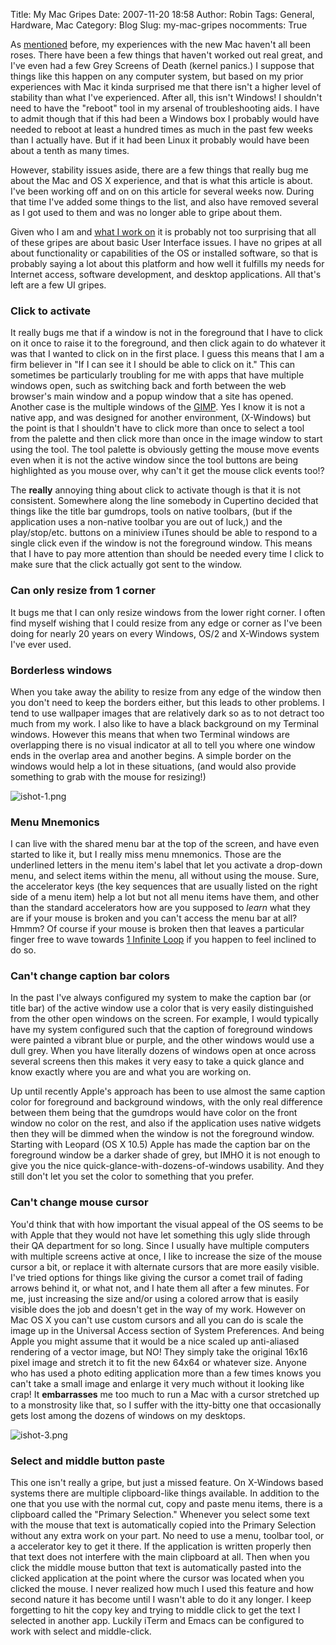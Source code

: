 Title: My Mac Gripes
Date: 2007-11-20 18:58
Author: Robin
Tags: General, Hardware, Mac
Category: Blog
Slug: my-mac-gripes
nocomments: True

As [mentioned](http://wxpython.org/blog/2007/09/17/one-month-with-mac/)
before, my experiences with the new Mac haven't all been roses. There
have been a few things that haven't worked out real great, and I've even
had a few Grey Screens of Death (kernel panics.) I suppose that things
like this happen on any computer system, but based on my prior
experiences with Mac it kinda surprised me that there isn't a higher
level of stability than what I've experienced. After all, this isn't
Windows! I shouldn't need to have the "reboot" tool in my arsenal of
troubleshooting aids. I have to admit though that if this had been a
Windows box I probably would have needed to reboot at least a hundred
times as much in the past few weeks than I actually have. But if it had
been Linux it probably would have been about a tenth as many times.

However, stability issues aside, there are a few things that really bug
me about the Mac and OS X experience, and that is what this article is
about. I've been working off and on on this article for several weeks
now. During that time I've added some things to the list, and also have
removed several as I got used to them and was no longer able to gripe
about them.

<!-- TEASER_END -->

Given who I am and [what I work on](http://wxPython.org/) it is probably
not too surprising that all of these gripes are about basic User
Interface issues. I have no gripes at all about functionality or
capabilities of the OS or installed software, so that is probably saying
a lot about this platform and how well it fulfills my needs for Internet
access, software development, and desktop applications. All that's left
are a few UI gripes.

### Click to activate

It really bugs me that if a window is not in the foreground that I have
to click on it once to raise it to the foreground, and then click again
to do whatever it was that I wanted to click on in the first place. I
guess this means that I am a firm believer in "If I can see it I should
be able to click on it." This can sometimes be particularly troubling
for me with apps that have multiple windows open, such as switching back
and forth between the web browser's main window and a popup window that
a site has opened. Another case is the multiple windows of the
[GIMP](http://www.gimp.org/macintosh/). Yes I know it is not a native
app, and was designed for another environment, (X-Windows) but the point
is that I shouldn't have to click more than once to select a tool from
the palette and then click more than once in the image window to start
using the tool. The tool palette is obviously getting the mouse move
events even when it is not the active window since the tool buttons are
being highlighted as you mouse over, why can't it get the mouse click
events too!?

The **really** annoying thing about click to activate though is that it
is not consistent. Somewhere along the line somebody in Cupertino
decided that things like the title bar gumdrops, tools on native
toolbars, (but if the application uses a non-native toolbar you are out
of luck,) and the play/stop/etc. buttons on a miniview iTunes should be
able to respond to a single click even if the window is not the
foreground window. This means that I have to pay more attention than
should be needed every time I click to make sure that the click actually
got sent to the window.

### Can only resize from 1 corner

It bugs me that I can only resize windows from the lower right corner. I
often find myself wishing that I could resize from any edge or corner as
I've been doing for nearly 20 years on every Windows, OS/2 and X-Windows
system I've ever used.

### Borderless windows

When you take away the ability to resize from any edge of the window
then you don't need to keep the borders either, but this leads to other
problems. I tend to use wallpaper images that are relatively dark so as
to not detract too much from my work. I also like to have a black
background on my Terminal windows. However this means that when two
Terminal windows are overlapping there is no visual indicator at all to
tell you where one window ends in the overlap area and another begins. A
simple border on the windows would help a lot in these situations, (and
would also provide something to grab with the mouse for resizing!)

![ishot-1.png](/images/2007/11/ishot-1.png "ishot-1.png")

### Menu Mnemonics

I can live with the shared menu bar at the top of the screen, and have
even started to like it, but I really miss menu mnemonics. Those are the
underlined letters in the menu item's label that let you activate a
drop-down menu, and select items within the menu, all without using the
mouse. Sure, the accelerator keys (the key sequences that are usually
listed on the right side of a menu item) help a lot but not all menu
items have them, and other than the standard accelerators how are you
supposed to *learn* what they are if your mouse is broken and you can't
access the menu bar at all? Hmmm? Of course if your mouse is broken then
that leaves a particular finger free to wave towards [1 Infinite
Loop](http://www.vfcpug.org/images/1_infinite_loop.jpg) if you happen to
feel inclined to do so.

### Can't change caption bar colors

In the past I've always configured my system to make the caption bar (or
title bar) of the active window use a color that is very easily
distinguished from the other open windows on the screen. For example, I
would typically have my system configured such that the caption of
foreground windows were painted a vibrant blue or purple, and the other
windows would use a dull grey. When you have literally dozens of windows
open at once across several screens then this makes it very easy to take
a quick glance and know exactly where you are and what you are working
on.

Up until recently Apple's approach has been to use almost the same
caption color for foreground and background windows, with the only real
difference between them being that the gumdrops would have color on the
front window no color on the rest, and also if the application uses
native widgets then they will be dimmed when the window is not the
foreground window. Starting with Leopard (OS X 10.5) Apple has made the
caption bar on the foreground window be a darker shade of grey, but IMHO
it is not enough to give you the nice
quick-glance-with-dozens-of-windows usability. And they still don't let
you set the color to something that you prefer.

### Can't change mouse cursor

You'd think that with how important the visual appeal of the OS seems to
be with Apple that they would not have let something this ugly slide
through their QA department for so long. Since I usually have multiple
computers with multiple screens active at once, I like to increase the
size of the mouse cursor a bit, or replace it with alternate cursors
that are more easily visible. I've tried options for things like giving
the cursor a comet trail of fading arrows behind it, or what not, and I
hate them all after a few minutes. For me, just increasing the size
and/or using a colored arrow that is easily visible does the job and
doesn't get in the way of my work. However on Mac OS X you can't use
custom cursors and all you can do is scale the image up in the Universal
Access section of System Preferences. And being Apple you might assume
that it would be a nice scaled up anti-aliased rendering of a vector
image, but NO! They simply take the original 16x16 pixel image and
stretch it to fit the new 64x64 or whatever size. Anyone who has used a
photo editing application more than a few times knows you can't take a
small image and enlarge it very much without it looking like crap! It
**embarrasses** me too much to run a Mac with a cursor stretched up to a
monstrosity like that, so I suffer with the itty-bitty one that
occasionally gets lost among the dozens of windows on my desktops.

![ishot-3.png](/images/2007/11/ishot-3.png "ishot-3.png")

### Select and middle button paste

This one isn't really a gripe, but just a missed feature. On X-Windows
based systems there are multiple clipboard-like things available. In
addition to the one that you use with the normal cut, copy and paste
menu items, there is a clipboard called the "Primary Selection."
Whenever you select some text with the mouse that text is automatically
copied into the Primary Selection without any extra work on your part.
No need to use a menu, toolbar tool, or a accelerator key to get it
there. If the application is written properly then that text does not
interfere with the main clipboard at all. Then when you click the middle
mouse button that text is automatically pasted into the clicked
application at the point where the cursor was located when you clicked
the mouse. I never realized how much I used this feature and how second
nature it has become until I wasn't able to do it any longer. I keep
forgetting to hit the copy key and trying to middle click to get the
text I selected in another app. Luckily iTerm and Emacs can be
configured to work with select and middle-click.

